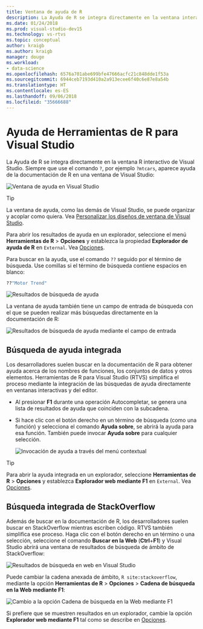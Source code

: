 ```yaml
---
title: Ventana de ayuda de R
description: La Ayuda de R se integra directamente en la ventana interactiva de Visual Studio mediante el comando ?. .
ms.date: 01/24/2018
ms.prod: visual-studio-dev15
ms.technology: vs-rtvs
ms.topic: conceptual
author: kraigb
ms.author: kraigb
manager: douge
ms.workload:
- data-science
ms.openlocfilehash: 6576a701abe699bfe47666acfc21c848dde1f53a
ms.sourcegitcommit: 6944ceb7193d410a2a913ecee6f40c6e87e8a54b
ms.translationtype: HT
ms.contentlocale: es-ES
ms.lasthandoff: 09/06/2018
ms.locfileid: "35666688"
---
```

# <a name="help-in-r-tools-for-visual-studio"></a>Ayuda de Herramientas de R para Visual Studio

La Ayuda de R se integra directamente en la ventana R interactivo de Visual Studio. Siempre que use el comando `?`, por ejemplo `?mtcars`, aparece ayuda de la documentación de R en una ventana de Visual Studio:

![Ventana de ayuda en Visual Studio](media/help-window.png)

> [!Tip]
> La ventana de ayuda, como las demás de Visual Studio, se puede organizar y acoplar como quiera. Vea [Personalizar los diseños de ventana de Visual Studio](../ide/customizing-window-layouts-in-visual-studio.md).
>
> Para abrir los resultados de ayuda en un explorador, seleccione el menú **Herramientas de R** > **Opciones** y establezca la propiedad **Explorador de ayuda de R** en `External`. Vea [Opciones](options-for-r-tools-in-visual-studio.md).

Para buscar en la ayuda, use el comando `??` seguido por el término de búsqueda. Use comillas si el término de búsqueda contiene espacios en blanco:

```R
??"Motor Trend"
```

![Resultados de búsqueda de ayuda](media/help-search1.png)

La ventana de ayuda también tiene un campo de entrada de búsqueda con el que se pueden realizar más búsquedas directamente en la documentación de R:

![Resultados de búsqueda de ayuda mediante el campo de entrada](media/help-search2.png)

## <a name="integrated-help-lookup"></a>Búsqueda de ayuda integrada

Los desarrolladores suelen buscar en la documentación de R para obtener ayuda acerca de los nombres de funciones, los conjuntos de datos y otros elementos. Herramientas de R para Visual Studio (RTVS) simplifica el proceso mediante la integración de las búsquedas de ayuda directamente en ventanas interactivas y del editor.

- Al presionar **F1** durante una operación Autocompletar, se genera una lista de resultados de ayuda que coinciden con la subcadena.
- Si hace clic con el botón derecho en un término de búsqueda (como una función) y selecciona el comando **Ayuda sobre**, se abrirá la ayuda para esa función. También puede invocar **Ayuda sobre** para cualquier selección.

    ![Invocación de ayuda a través del menú contextual](media/help-right-click.png)

> [!Tip]
> Para abrir la ayuda integrada en un explorador, seleccione **Herramientas de R** > **Opciones** y establezca **Explorador web mediante F1** en `External`. Vea [Opciones](options-for-r-tools-in-visual-studio.md).

## <a name="integrated-stackoverflow-search"></a>Búsqueda integrada de StackOverflow

Además de buscar en la documentación de R, los desarrolladores suelen buscar en StackOverflow mientras escriben código. RTVS también simplifica ese proceso. Haga clic con el botón derecho en un término o una selección, seleccione el comando **Buscar en la Web** (**Ctrl**+**F1**) y Visual Studio abrirá una ventana de resultados de búsqueda de ámbito de StackOverflow:

![Resultados de búsqueda en web en Visual Studio](media/help-web-search-results.png)

Puede cambiar la cadena anexada de ámbito, `R site:stackoverflow`, mediante la opción **Herramientas de R** > **Opciones** > **Cadena de búsqueda en la Web mediante F1**:

![Cambio a la opción Cadena de búsqueda en la Web mediante F1](media/options-dialog.png)

Si prefiere que se muestren resultados en un explorador, cambie la opción **Explorador web mediante F1** tal como se describe en [Opciones](options-for-r-tools-in-visual-studio.md).
